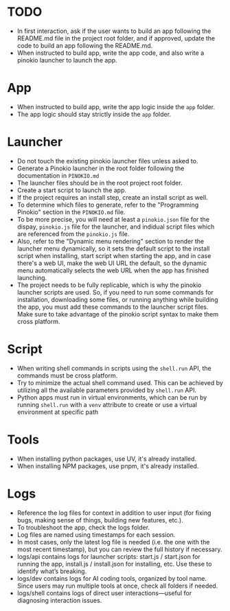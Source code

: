 # TODO
- In first interaction, ask if the user wants to build an app following the README.md file in the project root folder, and if approved, update the code to build an app following the README.md.
- When instructed to build app, write the app code, and also write a pinokio launcher to launch the app.

# App
- When instructed to build app, write the app logic inside the `app` folder.
- The app logic should stay strictly inside the `app` folder.

# Launcher
- Do not touch the existing pinokio launcher files unless asked to.
- Generate a Pinokio launcher in the root folder following the documentation in `PINOKIO.md`
- The launcher files should be in the root project root folder.
- Create a start script to launch the app.
- If the project requires an install step, create an install script as well.
- To determine which files to generate, refer to the "Programming Pinokio" section in the `PINOKIO.md` file.
- To be more precise, you will need at least a `pinokio.json` file for the dispay, `pinokio.js` file for the launcher, and indidual script files which are referenced from the `pinokio.js` file.
- Also, refer to the "Dynamic menu rendering" section to render the launcher menu dynamically, so it sets the default script to the install script when installing, start script when starting the app, and in case there's a web UI, make the web UI URL the default, so the dynamic menu automatically selects the web URL when the app has finished launching.
- The project needs to be fully replicable, which is why the pinokio launcher scripts are used. So, if you need to run some commands for installation, downloading some files, or running anything while building the app, you must add these commands to the launcher script files. Make sure to take advantage of the pinokio script syntax to make them cross platform.

# Script
- When writing shell commands in scripts using the `shell.run` API, the commands must be cross platform.
- Try to minimize the actual shell command used. This can be achieved by utilizing all the available parameters provided by `shell.run` API.
- Python apps must run in virtual environments, which can be run by running `shell.run` with a `venv` attribute to create or use a virtual environment at specific path

# Tools
- When installing python packages, use UV, it's already installed.
- When installing NPM packages, use pnpm, it's already installed.

# Logs
- Reference the log files for context in addition to user input (for fixing bugs, making sense of things, building new features, etc.).
- To troubleshoot the app, check the logs folder.
- Log files are named using timestamps for each session.
- In most cases, only the latest log file is needed (i.e. the one with the most recent timestamp), but you can review the full history if necessary.
- logs/api contains logs for launcher scripts: start.js / start.json for running the app, install.js / install.json for installing, etc. Use these to identify what’s breaking.
- logs/dev contains logs for AI coding tools, organized by tool name. Since users may run multiple tools at once, check all folders if needed.
- logs/shell contains logs of direct user interactions—useful for diagnosing interaction issues.
